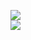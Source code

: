 [![](https://img.shields.io/badge/Made%20With-Github%20Spray-lightgrey.svg?style=for-the-badge&logo=github)](https://github.com/Annihil/github-spray#2249)  
[![](https://i.imgur.com/2DrTn0Z.gif)](https://github.com/Annihil/github-spray)